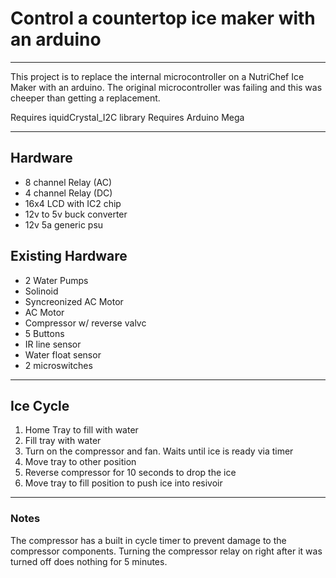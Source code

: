 # Control a countertop ice maker with an arduino

---

This project is to replace the internal microcontroller on a NutriChef Ice Maker with an arduino. The original microcontroller was failing and this was cheeper than getting a replacement.

Requires iquidCrystal_I2C library
Requires Arduino Mega

---

## Hardware

- 8 channel Relay (AC)
- 4 channel Relay (DC)
- 16x4 LCD with IC2 chip
- 12v to 5v buck converter
- 12v 5a generic psu

## Existing Hardware

- 2 Water Pumps
- Solinoid
- Syncreonized AC Motor
- AC Motor
- Compressor w/ reverse valvc
- 5 Buttons
- IR line sensor
- Water float sensor
- 2 microswitches

---

## Ice Cycle

1) Home Tray to fill with water
2) Fill tray with water
3) Turn on the compressor and fan. Waits until ice is ready via timer
4) Move tray to other position
5) Reverse compressor for 10 seconds to drop the ice
6) Move tray to fill position to push ice into resivoir

---

### Notes

The compressor has a built in cycle timer to prevent damage to the compressor components. Turning the compressor relay on right after it was turned off does nothing for 5 minutes.

